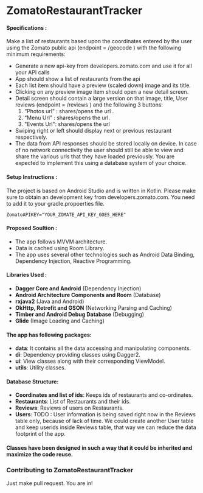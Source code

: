 # ZomatoRestaurantTracker

#### Specifications :

Make a list of restaurants based upon the coordinates entered by the user using the Zomato public api (endpoint = /geocode ) with the following minimum requirements:
- Generate a new api-key from developers.zomato.com and use it for all your API calls
- App should show a list of restaurants from the api
- Each list item should have a preview (scaled down) image and its title.
- Clicking on any preview image item should open a new detail screen. 
- Detail screen should contain a large version on that image, title, User reviews (endpoint = /reviews ) and the following 3 buttons:
	1. “Photos url” : shares/opens the url .
	2. “Menu Url” : shares/opens the url.
	3. "Events Url": shares/opens the url
- Swiping right or left should display next or previous restaurant respectively.
- The data from API responses should be stored locally on device. In case of no network connectivity
the user should still be able to view and share the various urls that they have loaded previously. You are
expected to implement this using a database system of your choice.

#### Setup Instructions :

The project is based on Android Studio and is written in Kotlin.
Please make sure to obtain an development key from developers.zomato.com. You need to add it to your gradle.propoerties file.
```
ZomatoAPIKEY="YOUR_ZOMATE_API_KEY_GOES_HERE"
```

#### Proposed Soultion :

- The app follows MVVM architecture.
- Data is cached using Room Library.
- The app uses several other technologies such as Android Data Binding, Dependency Injection, Reactive Programming.

#### Libraries Used :

- **Dagger Core and Android** (Dependency Injection)
- **Android Architecture Components and Room** (Database)
- **rxjava2** (Java and Android)
- **OkHttp, Retrofit and GSON** (Networking Parsing and Caching)
- **Timber and Android Debug Database** (Debugging)
- **Glide** (Image Loading and Caching)

#### The app has following packages:
- **data**: It contains all the data accessing and manipulating components.
- **di**: Dependency providing classes using Dagger2.
- **ui**: View classes along with their corresponding ViewModel.
- **utils**: Utility classes.

#### Database Structure:
- **Coordinates and list of ids**: Keeps ids of restaurants and co-ordinates.
- **Restaurants**: List of Restaurants and their ids.
- **Reviews**: Reviews of users on Restaurants.
- **Users**: TODO : User information is being saved right now in the Reviews table only, because of lack of time. We could create another User table and keep userids inside Reviews table, that way we can reduce the data footprint of the app.

#### Classes have been designed in such a way that it could be inherited and maximize the code reuse.

### Contributing to ZomatoRestaurantTracker
Just make pull request. You are in!
